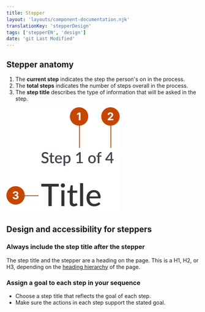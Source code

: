 ```yaml
---
title: Stepper
layout: 'layouts/component-documentation.njk'
translationKey: 'stepperDesign'
tags: ['stepperEN', 'design']
date: 'git Last Modified'
---
```


## Stepper anatomy

<ol class="anatomy-list">
  <li>The <strong>current step</strong> indicates the step the person's on in the process.</li>
  <li>The <strong>total steps</strong> indicates the number of steps overall in the process.</li>
  <li>The <strong>step title</strong> describes the type of information that will be asked in the step.</li>
</ol>

<img class="b-sm b-default p-400" src="/images/en/components/anatomy/gcds-stepper-anatomy.svg" alt="An image showing a stepper's anatomy highlighting three different elements."/>

## Design and accessibility for steppers

### Always include the step title after the stepper

The step title and the stepper are a heading on the page. This is a H1, H2, or H3, depending on the [heading hierarchy](https://design-system.alpha.canada.ca/en/components/heading/design/#order-heading-levels-hierarchically) of the page.

### Assign a goal to each step in your sequence

- Choose a step title that reflects the goal of each step.
- Make sure the actions in each step support the stated goal.
